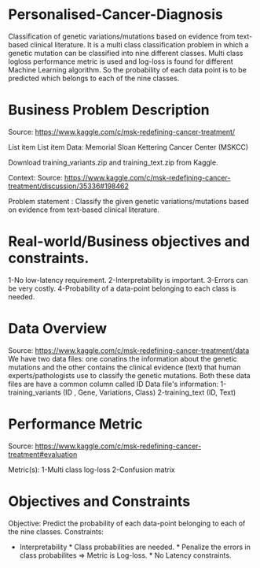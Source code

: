 # Personalised-Cancer-Diagnosis
Classification of genetic variations/mutations based on evidence from text-based clinical literature. It is a multi class classification problem in which a genetic mutation can be classified into nine different classes. Multi class logloss performance metric is used and log-loss is found for different Machine Learning algorithm. So the probability of each data point is to be predicted which belongs to each of the nine classes.
# Business Problem Description
Source: https://www.kaggle.com/c/msk-redefining-cancer-treatment/

List item
List item
Data: Memorial Sloan Kettering Cancer Center (MSKCC)

Download training_variants.zip and training_text.zip from Kaggle.

Context:
Source: https://www.kaggle.com/c/msk-redefining-cancer-treatment/discussion/35336#198462

Problem statement :
Classify the given genetic variations/mutations based on evidence from text-based clinical literature.
# Real-world/Business objectives and constraints.
1-No low-latency requirement.
2-Interpretability is important.
3-Errors can be very costly.
4-Probability of a data-point belonging to each class is needed.

# Data Overview
Source: https://www.kaggle.com/c/msk-redefining-cancer-treatment/data
We have two data files: one conatins the information about the genetic mutations and the other contains the clinical evidence (text) that human experts/pathologists use to classify the genetic mutations.
Both these data files are have a common column called ID
Data file's information:
1-training_variants (ID , Gene, Variations, Class)
2-training_text (ID, Text)
# Performance Metric
Source: https://www.kaggle.com/c/msk-redefining-cancer-treatment#evaluation

Metric(s):
 1-Multi class log-loss
 2-Confusion matrix
 
 # Objectives and Constraints
 
Objective: Predict the probability of each data-point belonging to each of the nine classes.
Constraints:
* Interpretability * Class probabilities are needed. * Penalize the errors in class probabilites => Metric is Log-loss. * No Latency constraints.
